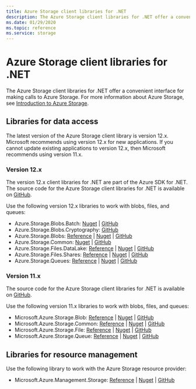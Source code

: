 ```yaml
---
title: Azure Storage client libraries for .NET
description: The Azure Storage client libraries for .NET offer a convenient interface for making calls to Azure Storage.
ms.date: 01/29/2020
ms.topic: reference
ms.service: storage
---
```


# Azure Storage client libraries for .NET

The Azure Storage client libraries for .NET offer a convenient interface for making calls to Azure Storage. For more information about Azure Storage, see [Introduction to Azure Storage](/azure/storage/common/storage-introduction).

## Libraries for data access

The latest version of the Azure Storage client library is version 12.x. Microsoft recommends using version 12.x for new applications. If you cannot update existing applications to version 12.x, then Microsoft recommends using version 11.x.

### Version 12.x

The version 12.x client libraries for .NET are part of the Azure SDK for .NET. The source code for the Azure Storage client libraries for .NET is available on [GitHub](https://github.com/Azure/azure-sdk-for-net/tree/master/sdk/storage).

Use the following version 12.x libraries to work with blobs, files, and queues:

- Azure.Storage.Blobs.Batch: [Nuget](https://www.nuget.org/packages/Azure.Storage.Blobs.Batch/) | [GitHub](https://github.com/Azure/azure-sdk-for-net/tree/master/sdk/storage/Azure.Storage.Blobs.Batch)
- Azure.Storage.Blobs.Cryptography: [GitHub](https://github.com/Azure/azure-sdk-for-net/tree/master/sdk/storage/Azure.Storage.Blobs.Cryptography)
- Azure.Storage.Blobs: [Reference](/dotnet/api/azure.storage.blobs) | [Nuget](https://www.nuget.org/packages/Azure.Storage.Blobs/) | [GitHub](https://github.com/Azure/azure-sdk-for-net/tree/master/sdk/storage/Azure.Storage.Blobs)
- Azure.Storage.Common: [Nuget](https://www.nuget.org/packages/Azure.Storage.Common/) | [GitHub](https://github.com/Azure/azure-sdk-for-net/tree/master/sdk/storage/Azure.Storage.Common)
- Azure.Storage.Files.DataLake: [Reference](/dotnet/api/azure.storage.files.datalake) | [Nuget](https://www.nuget.org/packages/Azure.Storage.Files.DataLake/) | [GitHub](https://github.com/Azure/azure-sdk-for-net/tree/master/sdk/storage/Azure.Storage.Files.DataLake)
- Azure.Storage.Files.Shares: [Reference](/dotnet/api/azure.storage.files.shares) | [Nuget](https://www.nuget.org/packages/Azure.Storage.Files.Shares/) | [GitHub](https://github.com/Azure/azure-sdk-for-net/tree/master/sdk/storage/Azure.Storage.Files.Shares)
- Azure.Storage.Queues: [Reference](/dotnet/api/azure.storage.queues) | [Nuget](https://www.nuget.org/packages/Azure.Storage.Queues/) | [GitHub](https://github.com/Azure/azure-sdk-for-net/tree/master/sdk/storage/Azure.Storage.Queues)

### Version 11.x

The source code for the Azure Storage client libraries for .NET is available on [GitHub](https://github.com/Azure/azure-storage-net).

Use the following version 11.x libraries to work with blobs, files, and queues:

- Microsoft.Azure.Storage.Blob: [Reference](/dotnet/api/microsoft.azure.storage.blob) | [Nuget](https://www.nuget.org/packages/Microsoft.Azure.Storage.Blob/) | [GitHub](https://github.com/Azure/azure-storage-net/tree/master/Blob)
- Microsoft.Azure.Storage.Common: [Reference](/dotnet/api/microsoft.azure.storage.common) | [Nuget](https://www.nuget.org/packages/Microsoft.Azure.Storage.Common/) | [GitHub](https://github.com/Azure/azure-storage-net/tree/master/Common)
- Microsoft.Azure.Storage.File: [Reference](/dotnet/api/microsoft.azure.storage.file) | [Nuget](https://www.nuget.org/packages/Microsoft.Azure.Storage.File/) | [GitHub](https://github.com/Azure/azure-storage-net/tree/master/File)
- Microsoft.Azure.Storage.Queue: [Reference](/dotnet/api/microsoft.azure.storage.queue) | [Nuget](https://www.nuget.org/packages/Microsoft.Azure.Storage.Queue/) | [GitHub](https://github.com/Azure/azure-storage-net/tree/master/Queue)

## Libraries for resource management

Use the following library to work with the Azure Storage resource provider:

- Microsoft.Azure.Management.Storage: [Reference](/dotnet/api/microsoft.azure.management.storage) | [Nuget](https://www.nuget.org/packages/Microsoft.Azure.Management.Storage/) | [GitHub](https://github.com/Azure/azure-sdk-for-net/tree/master/sdk/storage/Microsoft.Azure.Management.Storage)
